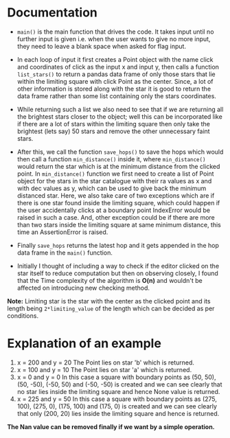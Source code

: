 # Documentation
- `main()` is the main function that drives the code. It takes input until no further input is given i.e. when the user wants to give no more input, they need to leave a blank space when asked for flag input.

- In each loop of input it first creates a Point object with the name click and coordinates of click as the input x and input y, then calls a function `list_stars()` to return a pandas data frame of only those stars that lie within the limiting square with click Point as the center.
Since, a lot of other information is stored along with the star it is good to return the data frame rather than some list containing only the stars coordinates.

- While returning such a list we also need to see that if we are returning all the brightest stars closer to the object; well this can be incorporated like if there are a lot of stars within the limiting square then only take the brightest (lets say) 50 stars and remove the other unnecessary faint stars.

- After this, we call the function `save_hops()` to save the hops which would then call a function `min_distance()` inside it, where `min_distance()` would return the star which is at the minimum distance from the clicked point. In `min_distance()` function we first need to create a list of Point object for the stars in the star catalogue with their ra values as x and with dec values as y, which can be used to give back the minimum distanced star. Here, we also take care of two exceptions which are if there is one star found inside the limiting square, which could happen if the user accidentally clicks at a boundary point IndexError would be raised in such a case. And, other exception could be if there are more than two stars inside the limiting square at same minimum distance, this time an AssertionError is raised. 

- Finally `save_hops` returns the latest hop and it gets appended in the hop data frame in the `main()` function.

- Initially I thought of including a way to check if the editor clicked on the star itself to reduce computation but then on observing closely, I found that the Time complexity of the algorithm is **O(n)** and wouldn't be affected on introducing new checking method. 

**Note:** Limiting star is the star with the center as the clicked point and its length being `2*limiting_value` of the length which can be decided as per conditions.

# Explanation of an example
1. x = 200 and y = 20
The Point lies on star 'b' which is returned.
2. x = 100 and y = 10
The Point lies on star 'a' which is returned.
3. x = 0 and y = 0
In this case a square with boundary points as (50, 50), (50, -50), (-50, 50) and (-50, -50) is created and we can see clearly that no star lies inside the limiting square and hence None value is returned.
4. x = 225 and y = 50 
In this case a square with boundary points as (275, 100), (275, 0), (175, 100) and (175, 0) is created and we can see clearly that only (200, 20) lies inside the limiting square and hence is returned.

**The Nan value can be removed finally if we want by a simple operation.**
